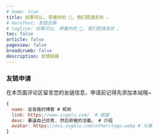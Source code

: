 ```yaml
---
# home: true
title: 如果可以, 带着你的 🔗, 我们把酒言欢 。
# heroText: 友链交换
# tagline: 如果可以, 带着你的 🔗, 我们把酒言欢 。
toc: false
article: false
pageview: false
breadcrumb: false
description: 友情链接
---
```


<LinkList />

<script setup lang="ts">
import LinkList from "@LinkList";
</script>


### 友链申请
在本页面评论区留言您的友链信息，申请前记得先添加本站哦~
```js
{
  name: 足各路的博客 # 昵称
  link: https://www.zugelu.com/  # 链接
  desc: 要逼自己优秀, 然后骄傲的活着。 # 介绍
  avatar: https://oss.zugelu.com/other/logo.webp # 头像
}
```

<!-- <CommentService /> -->
